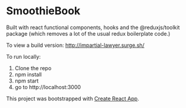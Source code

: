 # SmoothieBook

Built with react functional components, hooks and the @reduxjs/toolkit package (which removes a lot of the usual redux boilerplate code.)

To view a build version:
http://impartial-lawyer.surge.sh/

To run locally:
1. Clone the repo
2. npm install
3. npm start
4. go to http://localhost:3000

This project was bootstrapped with [Create React App](https://github.com/facebook/create-react-app).

